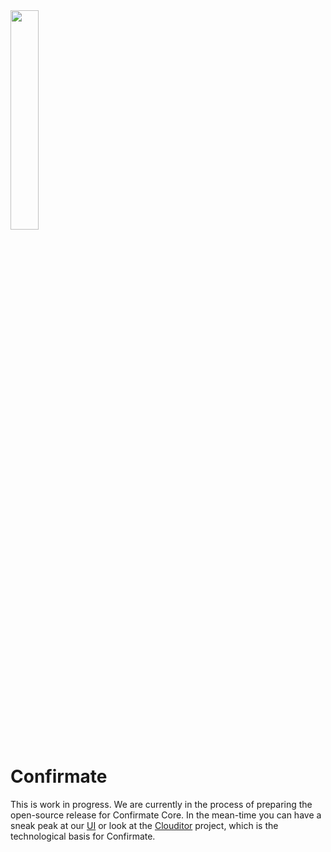 <img src="https://github.com/confirmate/core/assets/12459061/ff0843ea-a144-4a48-8639-30027eea20d5" width="30%"/>

# Confirmate

This is work in progress. We are currently in the process of preparing the open-source release for Confirmate Core. In the mean-time you can have a sneak peak at our [UI](http://github.com/confirmate/ui) or look at the [Clouditor](http://github.com/clouditor/clouditor) project, which is the technological basis for Confirmate.
